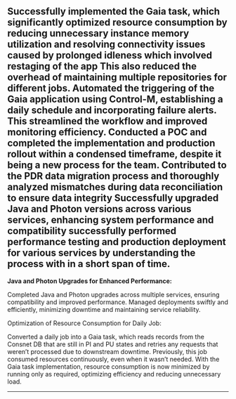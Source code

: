 Successfully implemented the Gaia task, which significantly optimized resource consumption by reducing unnecessary instance memory utilization and resolving connectivity issues caused by prolonged idleness which involved restaging of the app
This also reduced the overhead of maintaining multiple repositories for different jobs.
Automated the triggering of the Gaia application using Control-M, establishing a daily schedule and incorporating failure alerts. This streamlined the workflow and improved monitoring efficiency.
Conducted a POC and  completed the implementation and production rollout within a condensed timeframe, despite it being a new process for the team.
Contributed to the PDR data migration process and thoroughly analyzed mismatches during data reconciliation to ensure data integrity
Successfully upgraded Java and Photon versions across various services, enhancing system performance and compatibility
successfully performed performance testing and production deployment for various services by understanding the process with in a short span of time.
---------------------------------




**Java and Photon Upgrades for Enhanced Performance:**

Completed Java and Photon upgrades across multiple services, ensuring compatibility and improved performance. Managed deployments swiftly and efficiently, minimizing downtime and maintaining service reliability.

Optimization of Resource Consumption for Daily Job:

Converted a daily job into a Gaia task, which reads records from the Consnet DB that are still in PI and PU states and retries any requests that weren’t processed due to downstream downtime. Previously, this job consumed resources continuously, even when it wasn’t needed. With the Gaia task implementation, resource consumption is now minimized by running only as required, optimizing efficiency and reducing unnecessary load.

----------------------------------
